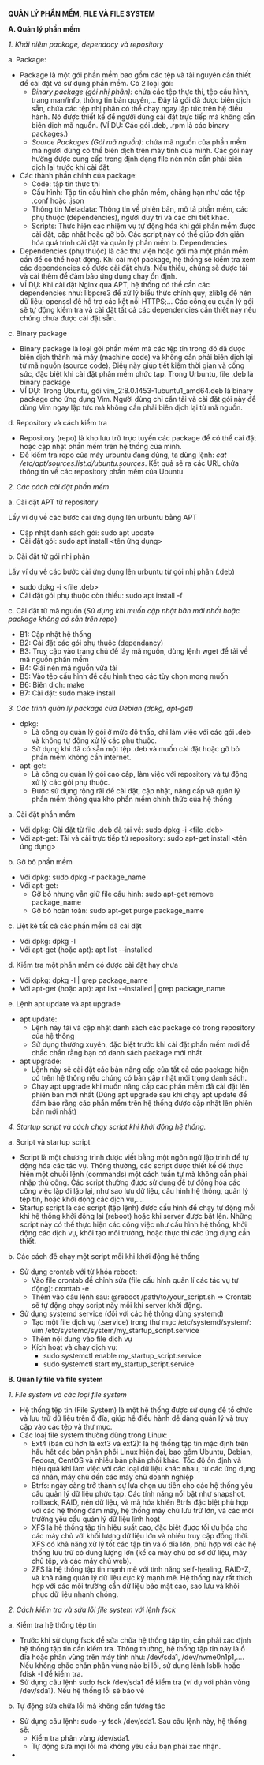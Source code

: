 **QUẢN LÝ PHẦN MỀM, FILE VÀ FILE SYSTEM**

**A. Quản lý phần mềm**

*1. Khái niệm package, dependacy và repository*

a. Package: 
- Package là một gói phần mềm bao gồm các tệp và tài nguyên cần thiết để cài đặt và sử dụng phần mềm. Có 2 loại gói:
  - *Binary package (gói nhị phân):* chứa các tệp thực thi, tệp cấu hình, trang man/info, thông tin bản quyền,... Đây là gói đã được biên dịch sẵn, chứa các tệp nhị phân có thể chạy ngay lập tức trên hệ điều hành. Nó được thiết kế để người dùng cài đặt trực tiếp mà không cần biên dịch mã nguồn. (VÍ DỤ: Các gói .deb, .rpm là các binary packages.)
  - *Source Packages (Gói mã nguồn):* chứa mã nguồn của phần mềm mà người dùng có thể biên dịch trên máy tính của mình. Các gói này hường được cung cấp trong định dạng file nén nên cần phải biên dịch lại trước khi cài đặt.
- Các thành phần chính của package:
  - Code: tập tin thực thi
  - Cấu hình: Tập tin cấu hình cho phần mềm, chẳng hạn như các tệp .conf hoặc .json
  - Thông tin Metadata: Thông tin về phiên bản, mô tả phần mềm, các phụ thuộc (dependencies), người duy trì và các chi tiết khác.
  - Scripts: Thực hiện các nhiệm vụ tự động hóa khi gói phần mềm được cài đặt, cập nhật hoặc gỡ bỏ. Các script này có thể giúp đơn giản hóa quá trình cài đặt và quản lý phần mềm
b. Dependencies
- Dependencies (phụ thuộc) là các thư viện hoặc gói mà một phần mềm cần để có thể hoạt động. Khi cài một package, hệ thống sẽ kiểm tra xem các dependencies có được cài đặt chưa. Nếu thiếu, chúng sẽ được tải và cài thêm để đảm bảo ứng dụng chạy ổn định.
- VÍ DỤ: Khi cài đặt Nginx qua APT, hệ thống có thể cần các dependencies như: libpcre3 để xử lý biểu thức chính quy; zlib1g để nén dữ liệu; openssl để hỗ trợ các kết nối HTTPS;... Các công cụ quản lý gói sẽ tự động kiểm tra và cài đặt tất cả các dependencies cần thiết này nếu chúng chưa được cài đặt sẵn.

c. Binary package
- Binary package là loại  gói phần mềm mà các tệp tin trong đó đã được biên dịch thành mã máy (machine code) và không cần phải biên dịch lại từ mã nguồn (source code). Điều này giúp tiết kiệm thời gian và công sức, đặc biệt khi cài đặt phần mềm phức tạp. Trong Urbuntu, file .deb là binary package
- VÍ DỤ: Trong Ubuntu, gói vim_2:8.0.1453-1ubuntu1_amd64.deb là binary package cho ứng dụng Vim. Người dùng chỉ cần tải và cài đặt gói này để dùng Vim ngay lập tức mà không cần phải biên dịch lại từ mã nguồn.

d. Repository và cách kiểm tra
- Repository (repo) là kho lưu trữ trực tuyến các package để có thể cài đặt hoặc cập nhật phần mềm trên hệ thống của mình.
- Để kiểm tra repo của máy urbuntu đang dùng, ta dùng lệnh: *cat /etc/apt/sources.list.d/ubuntu.sources*. Kết quả sẽ ra các URL chứa thông tin về các repository phần mềm của Ubuntu

*2. Các cách cài đặt phần mềm*

a. Cài đặt APT từ repository

Lấy ví dụ về các bước cài ứng dụng lên urbuntu bằng APT
- Cập nhật danh sách gói: sudo apt update  
- Cài đặt gói: sudo apt install <tên ứng dụng>

b. Cài đặt từ gói nhị phân

Lấy ví dụ về các bước cài ứng dụng lên urbuntu từ gói nhị phân (.deb)
- sudo dpkg -i <file .deb> 
- Cài đặt gói phụ thuộc còn thiếu: sudo apt install -f 

c. Cài đặt từ mã nguồn (*Sử dụng khi muốn cập nhật bản mới nhất hoặc package không có sẵn trên repo*)
- B1: Cập nhật hệ thống
- B2: Cài đặt các gói phụ thuộc (dependancy)
- B3: Truy cập vào trạng chủ để lấy mã nguồn, dùng lệnh wget để tải về mã nguồn phần mềm
- B4: Giải nén mã nguồn vừa tải
- B5: Vào tệp cấu hình để cấu hình theo các tùy chọn mong muốn
- B6: Biên dịch: make
- B7: Cài đặt: sudo make install

*3. Các trình quản lý package của Debian (dpkg, apt-get)* 
- dpkg:
  - Là công cụ quản lý gói ở mức độ thấp, chỉ làm việc với các gói .deb và không tự động xử lý các phụ thuộc.
  - Sử dụng khi đã có sẵn một tệp .deb và muốn cài đặt hoặc gỡ bỏ phần mềm không cần internet.
- apt-get:
  - Là công cụ quản lý gói cao cấp, làm việc với repository và tự động xử lý các gói phụ thuộc.
  - Được sử dụng rộng rãi để cài đặt, cập nhật, nâng cấp và quản lý phần mềm thông qua kho phần mềm chính thức của hệ thống

a. Cài đặt phần mềm
- Với dpkg: Cài đặt từ file .deb đã tải về: sudo dpkg -i <file .deb>
- Với apt-get: Tải và cài trực tiếp từ repository: sudo apt-get install <tên ứng dụng>

b. Gỡ bỏ phần mềm
- Với dpkg: sudo dpkg -r package_name
- Với apt-get:
  - Gỡ bỏ nhưng vẫn giữ file cấu hình: sudo apt-get remove package_name
  - Gỡ bỏ hoàn toàn: sudo apt-get purge package_name

c. Liệt kê tất cả các phần mềm đã cài đặt
- Với dpkg: dpkg -l
- Với apt-get (hoặc apt): apt list --installed

d. Kiểm tra một phần mềm có được cài đặt hay chưa
- Với dpkg: dpkg -l | grep package_name
- Với apt-get (hoặc apt): apt list --installed | grep package_name
  
e. Lệnh apt update và apt upgrade
- apt update:
  - Lệnh này tải và cập nhật danh sách các package có trong repository của hệ thống
  - Sử dụng thường xuyên, đặc biệt trước khi cài đặt phần mềm mới để chắc chắn rằng bạn có danh sách package mới nhất.
- apt upgrade:
  - Lệnh này sẽ cài đặt các bản nâng cấp của tất cả các package hiện có trên hệ thống nếu chúng có bản cập nhật mới trong danh sách.
  - Chạy apt upgrade khi muốn nâng cấp các phần mềm đã cài đặt lên phiên bản mới nhất (Dùng apt upgrade sau khi chạy apt update để đảm bảo rằng các phần mềm trên hệ thống được cập nhật lên phiên bản mới nhất)

*4. Startup script và cách chạy script khi khởi động hệ thống.*

a. Script và startup script
- Script là một chương trình được viết bằng một ngôn ngữ lập trình để tự động hóa các tác vụ. Thông thường, các script được thiết kế để thực hiện một chuỗi lệnh (commands) một cách tuần tự mà không cần phải nhập thủ công. Các script thường được sử dụng để tự động hóa các công việc lặp đi lặp lại, như sao lưu dữ liệu, cấu hình hệ thống, quản lý tệp tin, hoặc khởi động các dịch vụ,....
- Startup script là các script (tập lệnh) được cấu hình để chạy tự động mỗi khi hệ thống khởi động lại (reboot) hoặc khi server được bật lên. Những script này có thể thực hiện các công việc như cấu hình hệ thống, khởi động các dịch vụ, khởi tạo môi trường, hoặc thực thi các ứng dụng cần thiết.

b. Các cách để chạy một script mỗi khi khởi động hệ thống
- Sử dụng crontab với từ khóa reboot:
  - Vào file crontab để chỉnh sửa (file cấu hình quản lí các tác vụ tự động): crontab -e
  - Thêm vào câu lệnh sau: @reboot /path/to/your_script.sh => Crontab sẽ tự động chạy script này mỗi khi server khởi động.
- Sử dụng systemd service (đối với các hệ thống dùng systemd)
  - Tạo một file dịch vụ (.service) trong thư mục /etc/systemd/system/: vim /etc/systemd/system/my_startup_script.service
  - Thêm nội dung vào file dịch vụ
  - Kích hoạt và chạy dịch vụ:
    - sudo systemctl enable my_startup_script.service
    - sudo systemctl start my_startup_script.service

**B. Quản lý file và file system**

*1. File system và các loại file system*
- Hệ thống tệp tin (File System) là một hệ thống được sử dụng để tổ chức và lưu trữ dữ liệu trên ổ đĩa, giúp hệ điều hành dễ dàng quản lý và truy cập vào các tệp và thư mục.
- Các loaị file system thường dùng trong Linux:
  - Ext4 (bản cũ hơn là ext3 và ext2): là hệ thống tập tin mặc định trên hầu hết các bản phân phối Linux hiện đại, bao gồm Ubuntu, Debian, Fedora, CentOS và nhiều bản phân phối khác. Tốc độ ổn định và hiệu quả khi làm việc với các loại dữ liệu khác nhau, từ các ứng dụng cá nhân, máy chủ đến các máy chủ doanh nghiệp
  - Btrfs: ngày càng trở thành sự lựa chọn ưu tiên cho các hệ thống yêu cầu quản lý dữ liệu phức tạp. Các tính năng nổi bật như snapshot, rollback, RAID, nén dữ liệu, và mã hóa khiến Btrfs đặc biệt phù hợp với các hệ thống đám mây, hệ thống máy chủ lưu trữ lớn, và các môi trường yêu cầu quản lý dữ liệu linh hoạt
  - XFS là hệ thống tập tin hiệu suất cao, đặc biệt được tối ưu hóa cho các máy chủ với khối lượng dữ liệu lớn và nhiều truy cập đồng thời. XFS có khả năng xử lý tốt các tập tin và ổ đĩa lớn, phù hợp với các hệ thống lưu trữ có dung lượng lớn (kể cả máy chủ cơ sở dữ liệu, máy chủ tệp, và các máy chủ web).
  - ZFS là hệ thống tập tin mạnh mẽ với tính năng self-healing, RAID-Z, và khả năng quản lý dữ liệu cực kỳ mạnh mẽ. Hệ thống này rất thích hợp với các môi trường cần dữ liệu bảo mật cao, sao lưu và khôi phục dữ liệu nhanh chóng.

*2. Cách kiểm tra và sửa lỗi file system với lệnh fsck*

a. Kiểm tra hệ thống tệp tin
- Trước khi sử dụng fsck để sửa chữa hệ thống tập tin, cần phải xác định hệ thống tập tin cần kiểm tra. Thông thường, hệ thống tập tin này là ổ đĩa hoặc phân vùng trên máy tính như: /dev/sda1, /dev/nvme0n1p1,.... Nếu không chắc chắn phân vùng nào bị lỗi, sử dụng lệnh lsblk hoặc fdisk -l để kiểm tra.
- Sử dụng câu lệnh sudo fsck /dev/sda1 để kiểm tra (ví dụ với phân vùng /dev/sda1). Nếu hệ thống lỗi sẽ báo về

b. Tự động sửa chữa lỗi mà không cần tương tác 
- Sử dụng câu lệnh: sudo -y fsck /dev/sda1. Sau câu lệnh này, hệ thống sẽ:
  - Kiểm tra phân vùng /dev/sda1.
  - Tự động sửa mọi lỗi mà không yêu cầu bạn phải xác nhận.
- 
